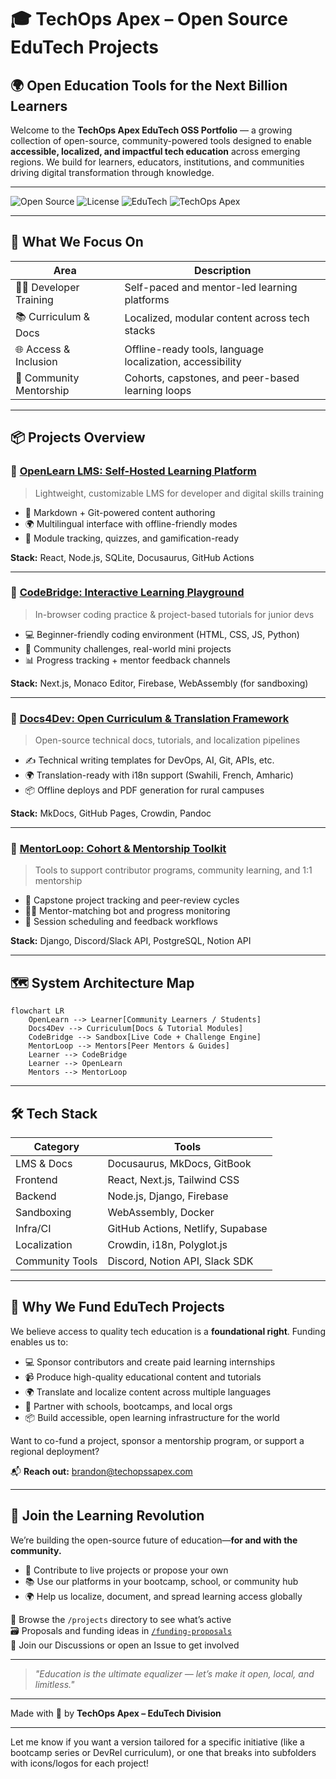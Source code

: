 # 🎓 TechOps Apex – Open Source EduTech Projects
## 🌍 Open Education Tools for the Next Billion Learners

Welcome to the **TechOps Apex EduTech OSS Portfolio** — a growing collection of open-source, community-powered tools designed to enable **accessible, localized, and impactful tech education** across emerging regions. We build for learners, educators, institutions, and communities driving digital transformation through knowledge.

---

![Open Source](https://img.shields.io/badge/status-active-success)
![License](https://img.shields.io/badge/license-MIT-blue)
![EduTech](https://img.shields.io/badge/focus-edutech-lightgrey)
![TechOps Apex](https://img.shields.io/badge/org-TechOps%20Apex-purple)

---

## 🧠 What We Focus On

| Area                     | Description |
|--------------------------|-------------|
| 🧑‍💻 Developer Training     | Self-paced and mentor-led learning platforms |
| 📚 Curriculum & Docs      | Localized, modular content across tech stacks |
| 🌐 Access & Inclusion     | Offline-ready tools, language localization, accessibility |
| 🤝 Community Mentorship   | Cohorts, capstones, and peer-based learning loops |

---

## 📦 Projects Overview

### 🔹 [OpenLearn LMS: Self-Hosted Learning Platform](https://github.com/techopsapex/openlearn)
> Lightweight, customizable LMS for developer and digital skills training

- 📁 Markdown + Git-powered content authoring
- 🌍 Multilingual interface with offline-friendly modes
- 🧩 Module tracking, quizzes, and gamification-ready

**Stack:** React, Node.js, SQLite, Docusaurus, GitHub Actions

---

### 🔹 [CodeBridge: Interactive Learning Playground](coming-soon)
> In-browser coding practice & project-based tutorials for junior devs

- 💻 Beginner-friendly coding environment (HTML, CSS, JS, Python)
- 🎯 Community challenges, real-world mini projects
- 📊 Progress tracking + mentor feedback channels

**Stack:** Next.js, Monaco Editor, Firebase, WebAssembly (for sandboxing)

---

### 🔹 [Docs4Dev: Open Curriculum & Translation Framework](in-progress)
> Open-source technical docs, tutorials, and localization pipelines

- ✍️ Technical writing templates for DevOps, AI, Git, APIs, etc.
- 🌍 Translation-ready with i18n support (Swahili, French, Amharic)
- 📦 Offline deploys and PDF generation for rural campuses

**Stack:** MkDocs, GitHub Pages, Crowdin, Pandoc

---

### 🔹 [MentorLoop: Cohort & Mentorship Toolkit](coming-soon)
> Tools to support contributor programs, community learning, and 1:1 mentorship

- 🔁 Capstone project tracking and peer-review cycles
- 🧑‍🏫 Mentor-matching bot and progress monitoring
- 📆 Session scheduling and feedback workflows

**Stack:** Django, Discord/Slack API, PostgreSQL, Notion API

---

## 🗺️ System Architecture Map

```mermaid
flowchart LR
    OpenLearn --> Learner[Community Learners / Students]
    Docs4Dev --> Curriculum[Docs & Tutorial Modules]
    CodeBridge --> Sandbox[Live Code + Challenge Engine]
    MentorLoop --> Mentors[Peer Mentors & Guides]
    Learner --> CodeBridge
    Learner --> OpenLearn
    Mentors --> MentorLoop
```

---

## 🛠 Tech Stack

| Category        | Tools |
|----------------|-------|
| LMS & Docs     | Docusaurus, MkDocs, GitBook |
| Frontend       | React, Next.js, Tailwind CSS |
| Backend        | Node.js, Django, Firebase |
| Sandboxing     | WebAssembly, Docker |
| Infra/CI       | GitHub Actions, Netlify, Supabase |
| Localization   | Crowdin, i18n, Polyglot.js |
| Community Tools| Discord, Notion API, Slack SDK |

---

## 💸 Why We Fund EduTech Projects

We believe access to quality tech education is a **foundational right**. Funding enables us to:

- 💻 Sponsor contributors and create paid learning internships  
- 📹 Produce high-quality educational content and tutorials  
- 🌍 Translate and localize content across multiple languages  
- 🏫 Partner with schools, bootcamps, and local orgs  
- 📦 Build accessible, open learning infrastructure for the world

Want to co-fund a project, sponsor a mentorship program, or support a regional deployment?

📬 **Reach out:** [brandon@techopssapex.com](mailto:brandon@techopssapex.com)

---

## 🚀 Join the Learning Revolution

We’re building the open-source future of education—**for and with the community.**

- 🤝 Contribute to live projects or propose your own
- 📚 Use our platforms in your bootcamp, school, or community hub
- 🌍 Help us localize, document, and spread learning access globally

🔗 Browse the `/projects` directory to see what’s active  
🗃️ Proposals and funding ideas in [`/funding-proposals`](../funding-proposals)  
💬 Join our Discussions or open an Issue to get involved

---

> _"Education is the ultimate equalizer — let’s make it open, local, and limitless."_  

---

Made with 💙 by **TechOps Apex – EduTech Division**

---

Let me know if you want a version tailored for a specific initiative (like a bootcamp series or DevRel curriculum), or one that breaks into subfolders with icons/logos for each project!